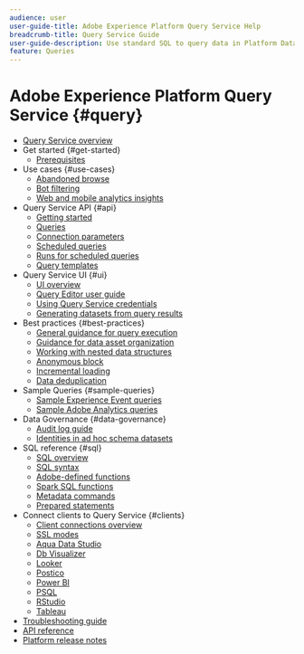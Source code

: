 ```yaml
---
audience: user
user-guide-title: Adobe Experience Platform Query Service Help
breadcrumb-title: Query Service Guide
user-guide-description: Use standard SQL to query data in Platform Data Lake.
feature: Queries
---
```


# Adobe Experience Platform Query Service {#query}

- [Query Service overview](home.md)
- Get started {#get-started}
  - [Prerequisites](get-started/prerequisites.md)
- Use cases {#use-cases}
  - [Abandoned browse](use-cases/abandoned-browse.md)
  - [Bot filtering](use-cases/bot-filtering.md)
  - [Web and mobile analytics insights](use-cases/analytics-insights.md)
- Query Service API {#api}
  - [Getting started](api/getting-started.md)
  - [Queries](api/queries.md)
  - [Connection parameters](api/connection-parameters.md)
  - [Scheduled queries](api/scheduled-queries.md)
  - [Runs for scheduled queries](api/runs-scheduled-queries.md)
  - [Query templates](api/query-templates.md)
- Query Service UI {#ui}
  - [UI overview](ui/overview.md)
  - [Query Editor user guide](ui/user-guide.md)
  - [Using Query Service credentials](ui/credentials.md)
  - [Generating datasets from query results](ui/create-datasets.md)
- Best practices {#best-practices}
  - [General guidance for query execution](best-practices/writing-queries.md)
  - [Guidance for data asset organization](./best-practices/organize-data-assets.md)
  - [Working with nested data structures](best-practices/nested-data-structures.md)
  - [Anonymous block](best-practices/anonymous-block.md)
  - [Incremental loading](best-practices/incremental-load.md)
  - [Data deduplication](best-practices/deduplication.md)
- Sample Queries {#sample-queries}
  - [Sample Experience Event queries](sample-queries/experience-event.md)
  - [Sample Adobe Analytics queries](sample-queries/adobe-analytics.md)
- Data Governance {#data-governance}
  - [Audit log guide](data-governance/audit-log-guide.md)
  - [Identities in ad hoc schema datasets](data-governance/ad-hoc-schema-identities.md)
- SQL reference {#sql}
  - [SQL overview](sql/overview.md)
  - [SQL syntax](sql/syntax.md)
  - [Adobe-defined functions](sql/adobe-defined-functions.md)
  - [Spark SQL functions](sql/spark-sql-functions.md)
  - [Metadata commands](sql/metadata.md)
  - [Prepared statements](sql/prepared-statements.md)
- Connect clients to Query Service {#clients}
  - [Client connections overview](clients/overview.md)
  - [SSL modes](./clients/ssl-modes.md)
  - [Aqua Data Studio](clients/aqua-data-studio.md)
  - [Db Visualizer](./clients/dbvisulaizer.md)
  - [Looker](clients/looker.md)
  - [Postico](clients/postico.md)
  - [Power BI](clients/power-bi.md)
  - [PSQL](clients/psql.md)
  - [RStudio](clients/rstudio.md)
  - [Tableau](clients/tableau.md)
- [Troubleshooting guide](troubleshooting-guide.md)
- [API reference](https://www.adobe.io/experience-platform-apis/references/query-service/)
- [Platform release notes](https://www.adobe.com/go/platform-release-notes-en)